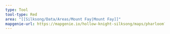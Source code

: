 ```yaml
---
type: Tool
tool-type: Red
area: "[[Silksong/Data/Areas/Mount Fay|Mount Fay]]"
mapgenie-url: https://mapgenie.io/hollow-knight-silksong/maps/pharloom?locationIds=479497
---
```

